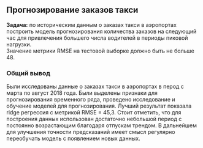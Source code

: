 ## Прогнозирование заказов такси

**Задача:** по историческим данным о заказах такси в аэропортах построить модель прогнозирования количества заказов на следующий час для привлечения большего числа водителей в периоды пиковой нагрузки.</br>
Значение метрики RMSE на тестовой выборке должно быть не больше 48.</br>

### Общий вывод
Были исследованы данные о заказах такси в аэропортах в перод с марта по август 2018 года. Были выделены признаки для прогнозирования временного ряда, проведено исследование и обучение моделей для прогнозирования. Лучший результат показала ridge регрессия с метрикой RMSE = 45,3. Стоит отметить, что для построения данных использован достаточно небольшой период с постоянно возрастающим благодаря отпускам трендом. В дальнейшем для улучшения точности предсказаний имеет смысл регулярно переобучать модель с появлением новых данных.
